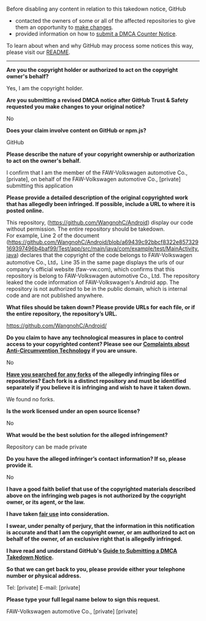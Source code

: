 Before disabling any content in relation to this takedown notice, GitHub
- contacted the owners of some or all of the affected repositories to give them an opportunity to [make changes](https://docs.github.com/en/github/site-policy/dmca-takedown-policy#a-how-does-this-actually-work).
- provided information on how to [submit a DMCA Counter Notice](https://docs.github.com/en/articles/guide-to-submitting-a-dmca-counter-notice).

To learn about when and why GitHub may process some notices this way, please visit our [README](https://github.com/github/dmca/blob/master/README.md#anatomy-of-a-takedown-notice).

---

**Are you the copyright holder or authorized to act on the copyright owner's behalf?**

Yes, I am the copyright holder.

**Are you submitting a revised DMCA notice after GitHub Trust & Safety requested you make changes to your original notice?**

No

**Does your claim involve content on GitHub or npm.js?**

GitHub

**Please describe the nature of your copyright ownership or authorization to act on the owner's behalf.**

I confirm that I am the member of the FAW-Volkswagen automotive Co., [private], on behalf of the FAW-Volkswagen automotive Co., [private] submitting this application

**Please provide a detailed description of the original copyrighted work that has allegedly been infringed. If possible, include a URL to where it is posted online.**

This repository, (https://github.com/WangnohC/Android) display our code without permission. The entire repository should be takedown.  
For example, Line 2 of the document (https://github.com/WangnohC/Android/blob/a69439c92bbcf8322e857329169397496b4baf99/Test/app/src/main/java/com/example/test/MainActivity.java) declares that the copyright of the code belongs to FAW-Volkswagen automotive Co., Ltd，Line 35 in the same page displays the urls of our company's official website (faw-vw.com), which confirms that this repository is belong to FAW-Volkswagen automotive Co., Ltd. The repository leaked the code information of FAW-Volkswagen's Android app.
The repository is not authorized to be in the public domain, which is internal code and are not published anywhere.

**What files should be taken down? Please provide URLs for each file, or if the entire repository, the repository’s URL.**

https://github.com/WangnohC/Android/

**Do you claim to have any technological measures in place to control access to your copyrighted content? Please see our <a href="https://docs.github.com/articles/guide-to-submitting-a-dmca-takedown-notice#complaints-about-anti-circumvention-technology">Complaints about Anti-Circumvention Technology</a> if you are unsure.**

No

**<a href="https://docs.github.com/articles/dmca-takedown-policy#b-what-about-forks-or-whats-a-fork">Have you searched for any forks</a> of the allegedly infringing files or repositories? Each fork is a distinct repository and must be identified separately if you believe it is infringing and wish to have it taken down.**

We found no forks.

**Is the work licensed under an open source license?**

No

**What would be the best solution for the alleged infringement?**

Repository can be made private

**Do you have the alleged infringer’s contact information? If so, please provide it.**

No

**I have a good faith belief that use of the copyrighted materials described above on the infringing web pages is not authorized by the copyright owner, or its agent, or the law.**

**I have taken <a href="https://www.lumendatabase.org/topics/22">fair use</a> into consideration.**

**I swear, under penalty of perjury, that the information in this notification is accurate and that I am the copyright owner, or am authorized to act on behalf of the owner, of an exclusive right that is allegedly infringed.**

**I have read and understand GitHub's <a href="https://docs.github.com/articles/guide-to-submitting-a-dmca-takedown-notice/">Guide to Submitting a DMCA Takedown Notice</a>.**

**So that we can get back to you, please provide either your telephone number or physical address.**

Tel: [private] E-mail: [private]

**Please type your full legal name below to sign this request.**

FAW-Volkswagen automotive Co., [private] [private]
